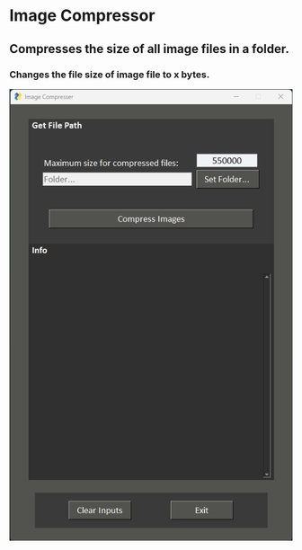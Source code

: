 # Image Compressor
## Compresses the size of all image files in a folder.
### Changes the file size of image file to x bytes.

![](compresser.png)